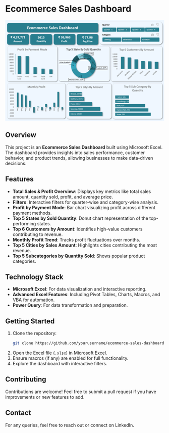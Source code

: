 # Ecommerce Sales Dashboard

![Dashboard Screenshot](Ecommerce%20Sales%20Dashboard.png)

## Overview
This project is an **Ecommerce Sales Dashboard** built using Microsoft Excel. The dashboard provides insights into sales performance, customer behavior, and product trends, allowing businesses to make data-driven decisions.

## Features
- **Total Sales & Profit Overview**: Displays key metrics like total sales amount, quantity sold, profit, and average price.
- **Filters**: Interactive filters for quarter-wise and category-wise analysis.
- **Profit by Payment Mode**: Bar chart visualizing profit across different payment methods.
- **Top 5 States by Sold Quantity**: Donut chart representation of the top-performing states.
- **Top 6 Customers by Amount**: Identifies high-value customers contributing to revenue.
- **Monthly Profit Trend**: Tracks profit fluctuations over months.
- **Top 5 Cities by Sales Amount**: Highlights cities contributing the most revenue.
- **Top 5 Subcategories by Quantity Sold**: Shows popular product categories.

## Technology Stack
- **Microsoft Excel**: For data visualization and interactive reporting.
- **Advanced Excel Features**: Including Pivot Tables, Charts, Macros, and VBA for automation.
- **Power Query**: For data transformation and preparation.

## Getting Started
1. Clone the repository:
   ```sh
   git clone https://github.com/yourusername/ecommerce-sales-dashboard.git
   ```
2. Open the Excel file (`.xlsx`) in Microsoft Excel.
3. Ensure macros (if any) are enabled for full functionality.
4. Explore the dashboard with interactive filters.

## Contributing
Contributions are welcome! Feel free to submit a pull request if you have improvements or new features to add.

## Contact
For any queries, feel free to reach out or connect on LinkedIn.
